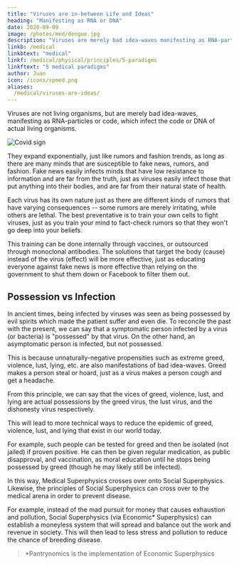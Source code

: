 ```yaml
---
title: "Viruses are in-between Life and Ideas"
heading: "Manifesting as RNA or DNA"
date: 2020-09-09
image: /photos/med/dengue.jpg
description: "Viruses are merely bad idea-waves manifesting as RNA-particles"
linkb: /medical
linkbtext: "medical"
linkf: /medical/physical/principles/5-paradigms
linkftext: "5 medical paradigms"
author: Juan
icon: /icons/spmed.png
aliases:
  /medical/viruses-are-ideas/
---
```


Viruses are not living organisms, but are merely bad idea-waves, manifesting as RNA-particles or code, which infect the code or DNA of actual living organisms. <!-- This means that your soul is ultimately also an idea that 'infects' your body. -->

![Covid sign](https://sorasystem.sirv.com/photos/covid.jpg)

They expand exponentially, just like rumors and fashion trends, as long as there are many minds that are susceptible to fake news, rumors, and fashion. Fake news easily infects minds that have low resistance to information and are far from the truth, just as viruses easily infect those that put anything into their bodies, and are far from their natural state of health.

Each virus has its own nature just as there are different kinds of rumors that have varying consequences -- some rumors are merely irritating, while others are lethal. The best preventative is to train your own cells to fight viruses, just as you train your mind to fact-check rumors so that they won't go deep into your beliefs. 

This training can be done internally through vaccines, or outsourced through monoclonal antibodies. The solutions that target the body (cause) instead of the virus (effect) will be more effective, just as educating everyone against fake news is more effective than relying on the government to shut them down or Facebook to filter them out. 


## Possession vs Infection

In ancient times, being infected by viruses was seen as being possessed by evil spirits which made the patient suffer and even die. To reconcile the past with the present, we can say that a symptomatic person infected by a virus (or bacteria) is "possessed" by that virus. On the other hand, an asymptomatic person is infected, but not possessed. 

This is because unnaturally-negative propensities such as extreme greed, violence, lust, lying, etc. are also manifestations of  bad idea-waves. Greed makes a person steal or hoard, just as a virus makes a person cough and get a headache. 

From this principle, we can say that the vices of greed, violence, lust, and lying are actual possessions by the greed virus, the lust virus, and the dishonesty virus respectively.  

This will lead to more technical ways to reduce the epidemic of greed, violence, lust, and lying that exist in our world today. 

For example, such people can be tested for greed and then be isolated (not jailed) if proven positive. He can then be given regular medication, as public disapproval,  and vaccination, as moral education until he stops being possessed by greed (though he may likely still be infected). 

In this way, Medical Superphysics crosses over onto Social Superphysics. Likewise, the principles of Social Superphysics can cross over to the medical arena in order to prevent disease.

For example, instead of the mad pursuit for money that causes exhaustion and pollution, Social Superphysics (via Economic* Superphysics) can establish a moneyless system that will spread and balance out the work and revenue in society. This will then lead to less stress and pollution to reduce the chance of breeding disease.    

> *Pantrynomics is the implementation of Economic Superphysics
